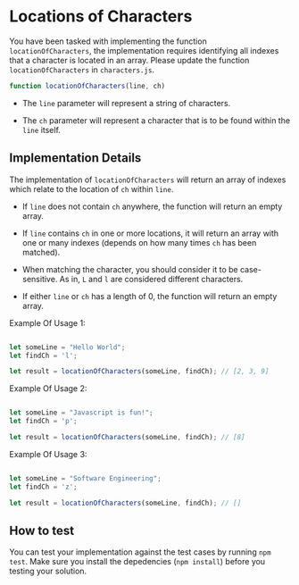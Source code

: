 
# Locations of Characters


You have been tasked with implementing the function `locationOfCharacters`, the implementation requires identifying all indexes that a character is located in an array. Please update the function `locationOfCharacters` in `characters.js`.

```js
function locationOfCharacters(line, ch)
```

* The `line` parameter will represent a string of characters.

* The `ch` parameter will represent a character that is to be found within the `line` itself.

## Implementation Details

The implementation of `locationOfCharacters` will return an array of indexes which relate to the location of `ch` within `line`.

* If `line` does not contain `ch` anywhere, the function will return an empty array.

* If `line` contains `ch` in one or more locations, it will return an array with one or many indexes (depends on how many times `ch` has been matched).

* When matching the character, you should consider it to be case-sensitive. As in, `L` and `l` are considered different characters.

* If either `line` or `ch` has a length of 0, the function will return an empty array.

Example Of Usage 1:

```js

let someLine = "Hello World";
let findCh = 'l';

let result = locationOfCharacters(someLine, findCh); // [2, 3, 9]
```

Example Of Usage 2:

```js

let someLine = "Javascript is fun!";
let findCh = 'p';

let result = locationOfCharacters(someLine, findCh); // [8]
```

Example Of Usage 3:

```js

let someLine = "Software Engineering";
let findCh = 'z';

let result = locationOfCharacters(someLine, findCh); // []
```


## How to test

You can test your implementation against the test cases by running `npm test`. Make sure you install the depedencies (`npm install`) before you testing your solution.
